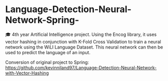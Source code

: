 # Language-Detection-Neural-Network-Spring-
🎓 4th year Artificial Intelligence project. Using the Encog library, it uses vector hashing in conjunction with K-Fold Cross Validation to train a neural network using the WiLI Language Dataset. This neural network can then be used to predict the language of an input.

Conversion of original project to Spring: https://github.com/kevinniland97/Language-Detection-Neural-Network-with-Vector-Hashing
